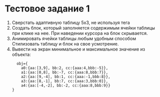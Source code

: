# Тестовое задание 1

1. Сверстать адаптивную таблицу 5х3, не используя тега <table>
2. Создать блок, который заполняется содержимым ячейки таблицы при клике на нее.
   При наведении курсора на блок скрывается.
3. Анимировать ячейки таблицы любым удобным способом
   Стилизовать таблицу и блок на свое усмотрение.
4. Вывести на экран минимальное и максимальное значение из объекта:
```
  obj={
    a0:{aa:[3,9], bb:2, cc:{aaa:4,bbb:-5}},
    a1:{aa:[0,8], bb:-7, cc:{aaa:8,bbb:7}},
    a2:{aa:[9,-4], bb:1, cc:{aaa:-1,bbb:8}},
    a3:{aa:[8,-1], bb:7, cc:{aaa:3,bbb:0}},
    a4:{aa:[-4,-2], bb:-2, cc:{aaa:8,bbb:9}}
}
  ```
